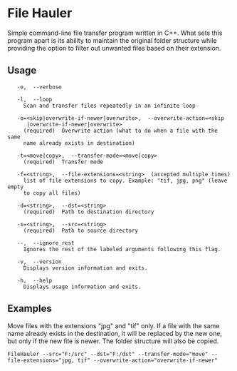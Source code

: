 # File Hauler
Simple command-line file transfer program written in C++. What sets this program apart is its ability to maintain the original folder structure while providing the option to filter out unwanted files based on their extension.

## Usage
```console
   -e,  --verbose

   -l,  --loop
     Scan and transfer files repeatedly in an infinite loop

   -o=<skip|overwrite-if-newer|overwrite>,  --overwrite-action=<skip
      |overwrite-if-newer|overwrite>
     (required)  Overwrite action (what to do when a file with the same
     name already exists in destination)

   -t=<move|copy>,  --transfer-mode=<move|copy>
     (required)  Transfer mode

   -f=<string>,  --file-extensions=<string>  (accepted multiple times)
     list of file extensions to copy. Example: "tif, jpg, png" (leave empty
     to copy all files)

   -d=<string>,  --dst=<string>
     (required)  Path to destination directory

   -s=<string>,  --src=<string>
     (required)  Path to source directory

   --,  --ignore_rest
     Ignores the rest of the labeled arguments following this flag.

   -v,  --version
     Displays version information and exits.

   -h,  --help
     Displays usage information and exits.
```

## Examples
Move files with the extensions "jpg" and "tif" only. If a file with the same name already exists in the destination, it will be replaced by the new one, but only if the new file is newer. The folder structure will also be copied.
```console
FileHauler --src="F:/src" --dst="F:/dst" --transfer-mode="move" --file-extensions="jpg, tif" --overwrite-action="overwrite-if-newer"
```

